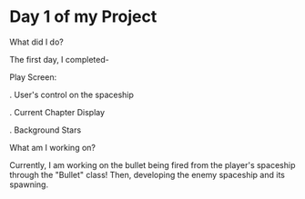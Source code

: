 # Day 1 of my Project

What did I do?

The first day, I completed-

Play Screen:

. User's control on the spaceship

. Current Chapter Display

. Background Stars 

What am I working on? 

Currently, I am working on the bullet being fired from the player's spaceship through the "Bullet" class! Then, developing the enemy spaceship and its spawning.
